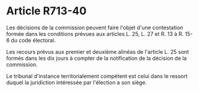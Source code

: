 # Article R713-40

Les décisions de la commission peuvent faire l'objet d'une contestation formée dans les conditions prévues aux articles L. 25, L. 27 et R. 13 à R. 15-6 du code électoral.

Les recours prévus aux premier et deuxième alinéas de l'article L. 25 sont formés dans les dix jours à compter de la notification de la décision de la commission.

Le tribunal d'instance territorialement compétent est celui dans le ressort duquel la juridiction intéressée par l'élection a son siège.
